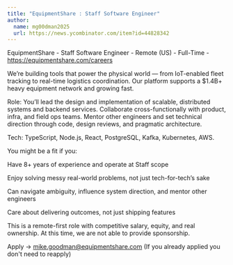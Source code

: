 ```yaml
---
title: "EquipmentShare : Staff Software Engineer"
author:
  name: mg00dman2025
  url: https://news.ycombinator.com/item?id=44828342
---
```


<JobNavigation />

EquipmentShare - Staff Software Engineer - Remote (US) - Full-Time - <a href="https:&#x2F;&#x2F;equipmentshare.com&#x2F;careers" rel="nofollow">https:&#x2F;&#x2F;equipmentshare.com&#x2F;careers</a>

We’re building tools that power the physical world — from IoT-enabled fleet tracking to real-time logistics coordination. Our platform supports a $1.4B+ heavy equipment network and growing fast.

Role:
You’ll lead the design and implementation of scalable, distributed systems and backend services. Collaborate cross-functionally with product, infra, and field ops teams. Mentor other engineers and set technical direction through code, design reviews, and pragmatic architecture.

Tech: TypeScript, Node.js, React, PostgreSQL, Kafka, Kubernetes, AWS.

You might be a fit if you:

Have 8+ years of experience and operate at Staff scope

Enjoy solving messy real-world problems, not just tech-for-tech’s sake

Can navigate ambiguity, influence system direction, and mentor other engineers

Care about delivering outcomes, not just shipping features

This is a remote-first role with competitive salary, equity, and real ownership. At this time, we are not able to provide sponsorship.

Apply → mike.goodman@equipmentshare.com (If you already applied you don&#x27;t need to reapply)
<JobApplication />
